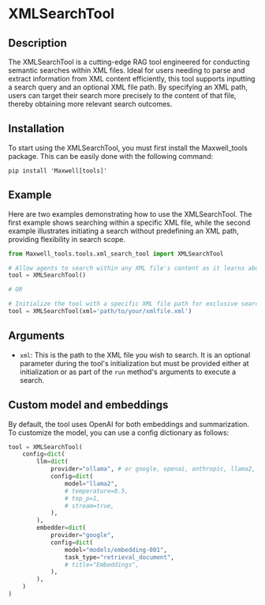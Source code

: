 # XMLSearchTool

## Description
The XMLSearchTool is a cutting-edge RAG tool engineered for conducting semantic searches within XML files. Ideal for users needing to parse and extract information from XML content efficiently, this tool supports inputting a search query and an optional XML file path. By specifying an XML path, users can target their search more precisely to the content of that file, thereby obtaining more relevant search outcomes.

## Installation
To start using the XMLSearchTool, you must first install the Maxwell_tools package. This can be easily done with the following command:

```shell
pip install 'Maxwell[tools]'
```

## Example
Here are two examples demonstrating how to use the XMLSearchTool. The first example shows searching within a specific XML file, while the second example illustrates initiating a search without predefining an XML path, providing flexibility in search scope.

```python
from Maxwell_tools.tools.xml_search_tool import XMLSearchTool

# Allow agents to search within any XML file's content as it learns about their paths during execution
tool = XMLSearchTool()

# OR

# Initialize the tool with a specific XML file path for exclusive search within that document
tool = XMLSearchTool(xml='path/to/your/xmlfile.xml')
```

## Arguments
- `xml`: This is the path to the XML file you wish to search. It is an optional parameter during the tool's initialization but must be provided either at initialization or as part of the `run` method's arguments to execute a search.

## Custom model and embeddings

By default, the tool uses OpenAI for both embeddings and summarization. To customize the model, you can use a config dictionary as follows:

```python
tool = XMLSearchTool(
    config=dict(
        llm=dict(
            provider="ollama", # or google, openai, anthropic, llama2, ...
            config=dict(
                model="llama2",
                # temperature=0.5,
                # top_p=1,
                # stream=true,
            ),
        ),
        embedder=dict(
            provider="google",
            config=dict(
                model="models/embedding-001",
                task_type="retrieval_document",
                # title="Embeddings",
            ),
        ),
    )
)
```
